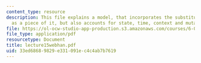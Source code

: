 ```yaml
---
content_type: resource
description: This file explains a model, that incorporates the substitution model
  as a piece of it, but also accounts for state, time, context and mutation.
file: https://ol-ocw-studio-app-production.s3.amazonaws.com/courses/6-001-structure-and-interpretation-of-computer-programs-spring-2005/33ed68689829e331091ec4c4ab7b7619_lecture15webhan.pdf
file_type: application/pdf
resourcetype: Document
title: lecture15webhan.pdf
uid: 33ed6868-9829-e331-091e-c4c4ab7b7619
---
```

